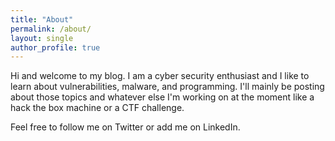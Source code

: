 ```yaml
---
title: "About"
permalink: /about/
layout: single
author_profile: true
---
```


Hi and welcome to my blog. I am a cyber security enthusiast and I like to learn about vulnerabilities, malware, and programming. I'll mainly be posting about those topics and whatever else I'm working on at the moment like a hack the box machine or a CTF challenge.

Feel free to follow me on Twitter or add me on LinkedIn.